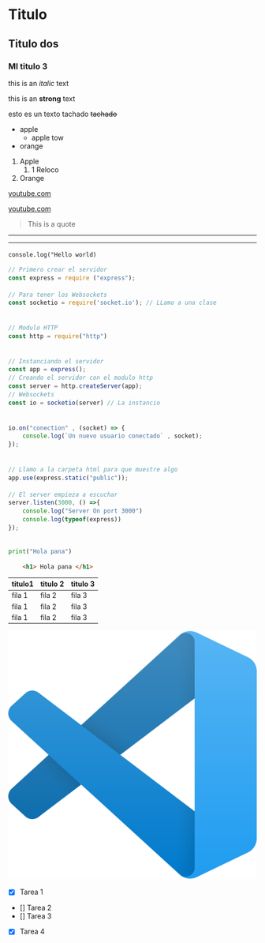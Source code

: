 <!-- Headings -->

# Titulo 
## Titulo dos
### MI titulo 3

<!-- Formato -->
<!-- Italic -->
this is an *italic* text
<!-- Bold -->
this is an **strong** text
<!-- Strikethrough -->
esto es un texto tachado ~~tachado~~ 

<!-- Ul -->
* apple
    * apple tow
* orange

<!-- OL  -->
1. Apple
    1. 1 Reloco
2. Orange

<!-- Enlace -->
[youtube.com](https://www.youtube.com/)

[youtube.com](https://www.youtube.com/ "Muestra algo en el holder")

<!-- Cita -->

> This is a quote

---
___

`console.log("Hello world)`

```javascript
// Primero crear el servidor
const express = require ("express");

// Para tener los Websockets
const socketio = require('socket.io'); // LLamo a una clase 


// Modulo HTTP
const http = require("http")


// Instanciando el servidor
const app = express();
// Creando el servidor con el modulo http
const server = http.createServer(app);
// Websockets
const io = socketio(server) // La instancio


io.on("conection" , (socket) => {
    console.log(`Un nuevo usuario conectado` , socket);
});


// Llamo a la carpeta html para que muestre algo
app.use(express.static("public"));

// El server empieza a escuchar
server.listen(3000, () =>{
    console.log("Server On port 3000")
    console.log(typeof(express))
});
```

```python

print("Hola pana")
```
```html
    <h1> Hola pana </h1>
```

<!-- Tablas -->
| titulo1 | titulo 2 | titulo 3|
|---------|----------|---------|
| fila 1  | fila 2   | fila 3
| fila 1  | fila 2   | fila 3
| fila 1  | fila 2   | fila 3

<!-- Imagen -->
<!-- ![visual studio code logo](vscode.png) -->

![visual studio code logo](ruta_imagen/vscode.png "vs code logo")

<!-- Githubs markdwon Solo funciona en github -->

* [x] Tarea 1
* [] Tarea 2
* [] Tarea 3
* [x] Tarea 4
